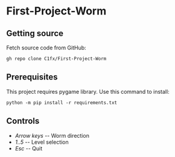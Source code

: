 # First-Project-Worm
## Getting source
Fetch source code from GitHub:
```
gh repo clone C1fx/First-Project-Worm
```

## Prerequisites
This project requires pygame library. Use this command to install:
```
python -m pip install -r requirements.txt
```

## Controls
+ *Arrow keys* -- Worm direction
+ *1..5* -- Level selection
+ *Esc* -- Quit
